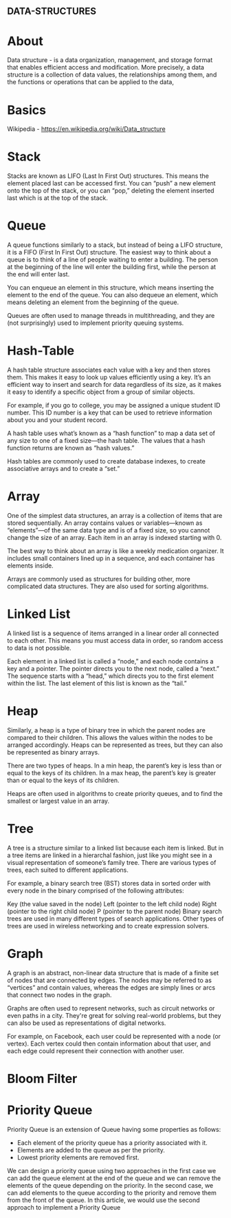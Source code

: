 ## DATA-STRUCTURES

# About

Data structure - is a data organization, management, and storage format that enables efficient access and modification. More precisely, a data structure is a collection of data values, the relationships among them, and the functions or operations that can be applied to the data,

# Basics

Wikipedia - https://en.wikipedia.org/wiki/Data_structure<br />

# Stack

Stacks are known as LIFO (Last In First Out) structures. This means the element placed last can be accessed first. You can “push” a new element onto the top of the stack, or you can “pop,” deleting the element inserted last which is at the top of the stack.

# Queue

A queue functions similarly to a stack, but instead of being a LIFO structure, it is a FIFO (First In First Out) structure. The easiest way to think about a queue is to think of a line of people waiting to enter a building. The person at the beginning of the line will enter the building first, while the person at the end will enter last.

You can enqueue an element in this structure, which means inserting the element to the end of the queue. You can also dequeue an element, which means deleting an element from the beginning of the queue.

Queues are often used to manage threads in multithreading, and they are (not surprisingly) used to implement priority queuing systems.

# Hash-Table

A hash table structure associates each value with a key and then stores them. This makes it easy to look up values efficiently using a key. It’s an efficient way to insert and search for data regardless of its size, as it makes it easy to identify a specific object from a group of similar objects.

For example, if you go to college, you may be assigned a unique student ID number. This ID number is a key that can be used to retrieve information about you and your student record.

A hash table uses what’s known as a “hash function” to map a data set of any size to one of a fixed size—the hash table. The values that a hash function returns are known as “hash values.”

Hash tables are commonly used to create database indexes, to create associative arrays and to create a “set.”

# Array

One of the simplest data structures, an array is a collection of items that are stored sequentially. An array contains values or variables—known as “elements”—of the same data type and is of a fixed size, so you cannot change the size of an array. Each item in an array is indexed starting with 0.

The best way to think about an array is like a weekly medication organizer. It includes small containers lined up in a sequence, and each container has elements inside.

Arrays are commonly used as structures for building other, more complicated data structures. They are also used for sorting algorithms.

# Linked List

A linked list is a sequence of items arranged in a linear order all connected to each other. This means you must access data in order, so random access to data is not possible.

Each element in a linked list is called a “node,” and each node contains a key and a pointer. The pointer directs you to the next node, called a “next.” The sequence starts with a “head,” which directs you to the first element within the list. The last element of this list is known as the “tail.”

# Heap

Similarly, a heap is a type of binary tree in which the parent nodes are compared to their children. This allows the values within the nodes to be arranged accordingly. Heaps can be represented as trees, but they can also be represented as binary arrays.

There are two types of heaps. In a min heap, the parent’s key is less than or equal to the keys of its children. In a max heap, the parent’s key is greater than or equal to the keys of its children.

Heaps are often used in algorithms to create priority queues, and to find the smallest or largest value in an array.

# Tree

A tree is a structure similar to a linked list because each item is linked. But in a tree items are linked in a hierarchal fashion, just like you might see in a visual representation of someone’s family tree. There are various types of trees, each suited to different applications.

For example, a binary search tree (BST) stores data in sorted order with every node in the binary comprised of the following attributes:

Key (the value saved in the node)
Left (pointer to the left child node)
Right (pointer to the right child node)
P (pointer to the parent node)
Binary search trees are used in many different types of search applications. Other types of trees are used in wireless networking and to create expression solvers.

# Graph

A graph is an abstract, non-linear data structure that is made of a finite set of nodes that are connected by edges. The nodes may be referred to as “vertices” and contain values, whereas the edges are simply lines or arcs that connect two nodes in the graph.

Graphs are often used to represent networks, such as circuit networks or even paths in a city. They're great for solving real-world problems, but they can also be used as representations of digital networks.

For example, on Facebook, each user could be represented with a node (or vertex). Each vertex could then contain information about that user, and each edge could represent their connection with another user.

# Bloom Filter

# Priority Queue

Priority Queue is an extension of Queue having some properties as follows:

- Each element of the priority queue has a priority associated with it.
- Elements are added to the queue as per the priority.
- Lowest priority elements are removed first.

We can design a priority queue using two approaches in the first case we can add the queue element at the end of the queue and we can remove the elements of the queue depending on the priority. In the second case, we can add elements to the queue according to the priority and remove them from the front of the queue. In this article, we would use the second approach to implement a Priority Queue

